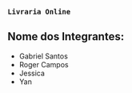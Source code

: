 
### `Livraria Online`

## Nome dos Integrantes:

 - Gabriel Santos
 - Roger Campos
 - Jessica
 - Yan